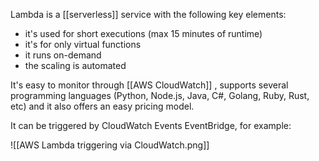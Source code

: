 Lambda is a [[serverless]] service with the following key elements:

- it's used for short executions (max 15 minutes of runtime)
- it's for only virtual functions
- it runs on-demand
- the scaling is automated

It's easy to monitor through [[AWS CloudWatch]] , supports several programming languages (Python, Node.js, Java, C#, Golang, Ruby, Rust, etc) and it also offers an easy pricing model.

It can be triggered by CloudWatch Events EventBridge, for example:

![[AWS Lambda triggering via CloudWatch.png]]